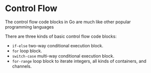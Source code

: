 # Control Flow

The control flow code blocks in Go are much like other popular programming languages

There are three kinds of basic control flow code blocks:
* `if-else` two-way conditional execution block.
* `for` loop block.
* `switch-case` multi-way conditional execution block.
* `for-range` loop block to iterate integers, all kinds of containers, and channels.
